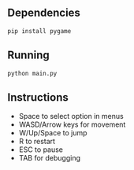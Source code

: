 ## Dependencies

`pip install pygame`

## Running

`python main.py`

## Instructions

* Space to select option in menus
* WASD/Arrow keys for movement
* W/Up/Space to jump
* R to restart
* ESC to pause
* TAB for debugging
